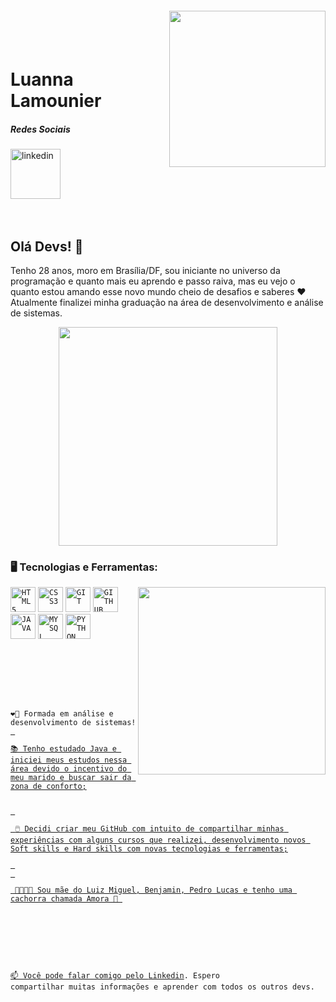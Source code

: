 
<img align="right" width="250px" style="margin-top:-20px" src="https://i.ibb.co/rp9jHLZ/Whats-App-Image-2023-02-21-at-15-52-27-1.jpg">

</br>
</br>

<div dsplay="inline-block">
 
 <h1 align="left">Luanna Lamounier</h1>

  ##### Redes Sociais
  <a href="https://www.linkedin.com/in/luannadias/">
    <img width="80px" src="https://i.ibb.co/RyZx12b/linkedin.png" alt="linkedin" style="vertical-align:top;">
  </a>
</div>





</br>
</br>

## Olá Devs! 👋

Tenho 28 anos, moro em Brasília/DF, sou iniciante no universo da programação e quanto mais eu aprendo e passo raiva, mas eu vejo o quanto estou amando esse novo mundo cheio de desafios e saberes ❤
</br>Atualmente finalizei minha graduação na área de desenvolvimento e análise de sistemas.

<p align="center">
  <img src="https://media.giphy.com/media/zOvBKUUEERdNm/giphy.gif" width="350">
</p>

### 🖥️ Tecnologias e Ferramentas: 
<img width="300px" align="right" src="https://i.ibb.co/GPmc6Ds/Whats-App-Image-2023-02-21-at-15-52-28-1.jpg">
<code><img width="40px" src="https://cdn.jsdelivr.net/gh/devicons/devicon/icons/html5/html5-original-wordmark.svg" title = "HTML5"/></code>
<code><img width="40px" src="https://cdn.jsdelivr.net/gh/devicons/devicon/icons/css3/css3-original-wordmark.svg" title = "CSS3"/></code>
<code><img width="40px" src="https://cdn.jsdelivr.net/gh/devicons/devicon/icons/git/git-original.svg" title = "GIT"/></code>
<code><img width="40px" src="https://cdn.jsdelivr.net/gh/devicons/devicon/icons/github/github-original.svg" title = "GITHUB"/></code>
<code><img width="40px" src="https://cdn.jsdelivr.net/gh/devicons/devicon/icons/java/java-original.svg" title = "JAVA"/></code>
<code><img width="40px" src="https://cdn.jsdelivr.net/gh/devicons/devicon/icons/mysql/mysql-original.svg" title = "MYSQL"/></code>
<code><img width="40px" src="https://imagens.tiespecialistas.com.br/2016/01/pythonlogo.jpg" title = "PYTHON"</code>



</br>
</br>
<div display="inline-block">
 <p align="left">❤️‍🔥 Formada em análise e desenvolvimento de sistemas! <a href="https://www.alura.com.br/">
 <p align="left">📚 Tenho estudado Java e iniciei meus estudos nessa área devido o incentivo do meu marido e buscar sair da zona de conforto;</p>
 <p align="left"> 🖱️ Decidi criar meu GitHub com intuito de compartilhar minhas experiências com alguns cursos que realizei, desenvolvimento novos Soft skills e Hard skills com novas tecnologias e ferramentas;</p> 
 <p align="left"> 👨‍👨‍👦‍👦 Sou mãe do Luiz Miguel, Benjamin, Pedro Lucas e tenho uma cachorra chamada Amora 🐶 </p>
</div>



</br>

📫 Você pode falar comigo pelo [Linkedin](https://www.linkedin.com/in/luannadias/). Espero compartilhar muitas informações e aprender com todos os outros devs.
</br>
